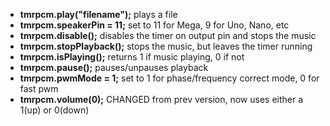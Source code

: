 * **tmrpcm.play("filename");** plays a file
* **tmrpcm.speakerPin = 11;** set to 11 for Mega, 9 for Uno, Nano, etc
* **tmrpcm.disable();** disables the timer on output pin and stops the music
* **tmrpcm.stopPlayback();** stops the music, but leaves the timer running
* **tmrpcm.isPlaying();**  returns 1 if music playing, 0 if not
* **tmrpcm.pause();**  pauses/unpauses playback
* **tmrpcm.pwmMode = 1;** set to 1 for phase/frequency correct mode, 0 for fast pwm
* **tmrpcm.volume(0);** CHANGED from prev version, now uses either a 1(up) or 0(down)